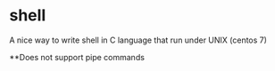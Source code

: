# shell

A nice way to write shell in C language that run under UNIX (centos 7)

**Does not support pipe commands
